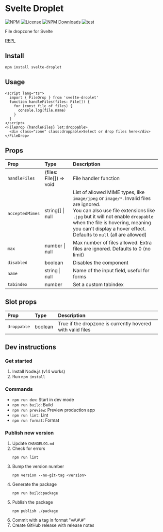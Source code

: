 # Svelte Droplet

[![NPM](https://img.shields.io/npm/v/svelte-droplet.svg)](https://npmjs.com/package/svelte-droplet)
[![License](https://img.shields.io/npm/l/svelte-droplet.svg)](LICENSE)
[![NPM Downloads](https://img.shields.io/npm/dm/svelte-droplet.svg)](https://npmjs.com/package/svelte-droplet)
[![test](https://github.com/probablykasper/svelte-droplet/actions/workflows/test.yml/badge.svg)](https://github.com/probablykasper/svelte-droplet/actions/workflows/test.yml)

File dropzone for Svelte

[REPL](https://svelte.dev/repl/961863cf346c474888b658b98dcbf287?version=3.46.4)

## Install

```
npm install svelte-droplet
```

## Usage

```svelte
<script lang="ts">
  import { FileDrop } from 'svelte-droplet'
  function handleFiles(files: File[]) {
    for (const file of files) {
      console.log(file.name)
    }
  }
</script>
<FileDrop {handleFiles} let:droppable>
  <div class="zone" class:droppable>Select or drop files here</div>
</FileDrop>
```

## Props
| Prop            | Type                    | Description           |
| :-------------- | :---------------        | :-------------------- |
| `handleFiles`   | (files: File[]) => void | File handler function |
| `acceptedMimes` | string[] \| null        | List of allowed MIME types, like `image/jpeg` or `image/*`. Invalid files are ignored.<br>You can also use file extensions like `.jpg` but it will not enable `droppable` when the file is hovering, meaning you can't display a hover effect.<br>Defaults to `null` (all are allowed) |
| `max`           | number \| null          | Max number of files allowed. Extra files are ignored. Defaults to 0 (no limit) |
| `disabled`      | boolean                 | Disables the component |
| `name`          | string \| null          | Name of the input field, useful for forms |
| `tabindex`      | number                  | Set a custom tabindex |

## Slot props
| Prop         | Type     | Description   |
| :----------- | :------- | :------------ |
| `droppable`  | boolean  | True if the dropzone is currently hovered with valid files |

## Dev instructions

### Get started

1. Install Node.js (v14 works)
2. Run `npm install`

### Commands

- `npm run dev`: Start in dev mode
- `npm run build`: Build
- `npm run preview`: Preview production app
- `npm run lint`: Lint
- `npm run format`: Format

### Publish new version

1. Update `CHANGELOG.md`
2. Check for errors
    ```
    npm run lint
    ```
3. Bump the version number
    ```
    npm version --no-git-tag <version>
    ```
4. Generate the package
    ```
    npm run build:package
    ```
5. Publish the package
    ```
    npm publish ./package
    ```
6. Commit with a tag in format "v#.#.#"
7. Create GitHub release with release notes
